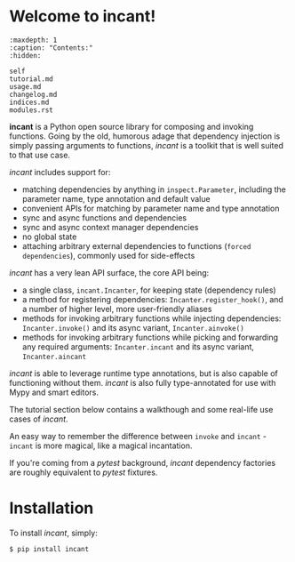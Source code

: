 # Welcome to incant!

```{toctree}
:maxdepth: 1
:caption: "Contents:"
:hidden:

self
tutorial.md
usage.md
changelog.md
indices.md
modules.rst
```

**incant** is a Python open source library for composing and invoking functions.
Going by the old, humorous adage that dependency injection is simply passing arguments to functions, _incant_ is a toolkit that is well suited to that use case.

_incant_ includes support for:

- matching dependencies by anything in `inspect.Parameter`, including the parameter name, type annotation and default value
- convenient APIs for matching by parameter name and type annotation
- sync and async functions and dependencies
- sync and async context manager dependencies
- no global state
- attaching arbitrary external dependencies to functions (`forced dependencies`), commonly used for side-effects

_incant_ has a very lean API surface, the core API being:

- a single class, `incant.Incanter`, for keeping state (dependency rules)
- a method for registering dependencies: `Incanter.register_hook()`, and a number of higher level, more user-friendly aliases
- methods for invoking arbitrary functions while injecting dependencies: `Incanter.invoke()` and its async variant, `Incanter.ainvoke()`
- methods for invoking arbitrary functions while picking and forwarding any required arguments: `Incanter.incant` and its async variant, `Incanter.aincant`

_incant_ is able to leverage runtime type annotations, but is also capable of functioning without them.
_incant_ is also fully type-annotated for use with Mypy and smart editors.

The tutorial section below contains a walkthough and some real-life use cases of _incant_.

An easy way to remember the difference between `invoke` and `incant` - `incant` is more magical, like a magical incantation.

If you're coming from a _pytest_ background, _incant_ dependency factories are roughly equivalent to _pytest_ fixtures.

# Installation

To install _incant_, simply:

```bash
$ pip install incant
```
